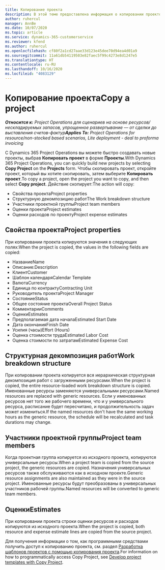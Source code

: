 ```yaml
---
title: Копирование проекта
description: В этой теме предоставлена информация о копировании проектов в Dynamics 365 Project Operations.
author: ruhercul
manager: AnnBe
ms.date: 10/07/2020
ms.topic: article
ms.service: dynamics-365-customerservice
ms.reviewer: kfend
ms.author: ruhercul
ms.openlocfilehash: cf80f2a1cd27aae33d123e45dee70d94ea4d01a9
ms.sourcegitcommit: 11a61db54119503e82faec5f99c4273e8d1247e5
ms.translationtype: HT
ms.contentlocale: ru-RU
ms.lasthandoff: 10/16/2020
ms.locfileid: "4083129"
---
```

# <a name="copy-a-project"></a><span data-ttu-id="b5741-103">Копирование проекта</span><span class="sxs-lookup"><span data-stu-id="b5741-103">Copy a project</span></span>

<span data-ttu-id="b5741-104">_**Относится к:** Project Operations для сценариев на основе ресурсов/нескладируемых запасов, упрощенное развертывание — от сделки до выставления счетов-фактур_</span><span class="sxs-lookup"><span data-stu-id="b5741-104">_**Applies To:** Project Operations for resource/non-stocked based scenarios, Lite deployment - deal to proforma invoicing_</span></span>

<span data-ttu-id="b5741-105">С Dynamics 365 Project Operations вы можете быстро создавать новые проекты, выбрав **Копировать проект** в форме **Проекты**.</span><span class="sxs-lookup"><span data-stu-id="b5741-105">With Dynamics 365 Project Operations, you can quickly build new projects by selecting **Copy Project** on the **Projects** form.</span></span> <span data-ttu-id="b5741-106">Чтобы скопировать проект, откройте проект, который вы хотите скопировать, затем выберите **Копировать проект**.</span><span class="sxs-lookup"><span data-stu-id="b5741-106">To copy a project, open the project you want to copy, and then select **Copy project**.</span></span> <span data-ttu-id="b5741-107">Действие скопирует:</span><span class="sxs-lookup"><span data-stu-id="b5741-107">The action will copy:</span></span>

- <span data-ttu-id="b5741-108">Свойства проекта</span><span class="sxs-lookup"><span data-stu-id="b5741-108">Project properties</span></span>
- <span data-ttu-id="b5741-109">Структурную декомпозицию работ</span><span class="sxs-lookup"><span data-stu-id="b5741-109">The Work breakdown structure</span></span>
- <span data-ttu-id="b5741-110">Участники проектной группы</span><span class="sxs-lookup"><span data-stu-id="b5741-110">Project team members</span></span>
- <span data-ttu-id="b5741-111">Оценки проекта</span><span class="sxs-lookup"><span data-stu-id="b5741-111">Project estimates</span></span>
- <span data-ttu-id="b5741-112">Оценки расходов по проекту</span><span class="sxs-lookup"><span data-stu-id="b5741-112">Project expense estimates</span></span>

## <a name="project-properties"></a><span data-ttu-id="b5741-113">Свойства проекта</span><span class="sxs-lookup"><span data-stu-id="b5741-113">Project properties</span></span>

<span data-ttu-id="b5741-114">При копировании проекта копируются значения в следующих полях:</span><span class="sxs-lookup"><span data-stu-id="b5741-114">When the project is copied, the values in the following fields are copied:</span></span>

- <span data-ttu-id="b5741-115">Название</span><span class="sxs-lookup"><span data-stu-id="b5741-115">Name</span></span>
- <span data-ttu-id="b5741-116">Описание:</span><span class="sxs-lookup"><span data-stu-id="b5741-116">Description</span></span>
- <span data-ttu-id="b5741-117">Клиент</span><span class="sxs-lookup"><span data-stu-id="b5741-117">Customer</span></span>
- <span data-ttu-id="b5741-118">Шаблон календаря</span><span class="sxs-lookup"><span data-stu-id="b5741-118">Calendar Template</span></span>
- <span data-ttu-id="b5741-119">Валюта</span><span class="sxs-lookup"><span data-stu-id="b5741-119">Currency</span></span>
- <span data-ttu-id="b5741-120">Единица по контракту</span><span class="sxs-lookup"><span data-stu-id="b5741-120">Contracting Unit</span></span>
- <span data-ttu-id="b5741-121">Руководитель проекта</span><span class="sxs-lookup"><span data-stu-id="b5741-121">Project Manager</span></span>
- <span data-ttu-id="b5741-122">Состояние</span><span class="sxs-lookup"><span data-stu-id="b5741-122">Status</span></span>
- <span data-ttu-id="b5741-123">Общее состояние проекта</span><span class="sxs-lookup"><span data-stu-id="b5741-123">Overall Project Status</span></span>
- <span data-ttu-id="b5741-124">Комментарии</span><span class="sxs-lookup"><span data-stu-id="b5741-124">Comments</span></span>
- <span data-ttu-id="b5741-125">Оценки</span><span class="sxs-lookup"><span data-stu-id="b5741-125">Estimates</span></span>
- <span data-ttu-id="b5741-126">Предполагаемая дата начала</span><span class="sxs-lookup"><span data-stu-id="b5741-126">Estimated Start Date</span></span>
- <span data-ttu-id="b5741-127">Дата окончания</span><span class="sxs-lookup"><span data-stu-id="b5741-127">Finish Date</span></span>
- <span data-ttu-id="b5741-128">Усилия (часы)</span><span class="sxs-lookup"><span data-stu-id="b5741-128">Effort (Hours)</span></span>
- <span data-ttu-id="b5741-129">Оценка стоимости труда</span><span class="sxs-lookup"><span data-stu-id="b5741-129">Estimated Labor Cost</span></span>
- <span data-ttu-id="b5741-130">Оценка стоимости по затратам</span><span class="sxs-lookup"><span data-stu-id="b5741-130">Estimated Expense Cost</span></span>

## <a name="work-breakdown-structure"></a><span data-ttu-id="b5741-131">Структурная декомпозиция работ</span><span class="sxs-lookup"><span data-stu-id="b5741-131">Work breakdown structure</span></span>

<span data-ttu-id="b5741-132">При копировании проекта копируется вся иерархическая структурная декомпозиция работ с загруженными ресурсами.</span><span class="sxs-lookup"><span data-stu-id="b5741-132">When the project is copied, the entire resource-loaded work breakdown structure is copied.</span></span> <span data-ttu-id="b5741-133">Именованные ресурсы заменяются универсальными ресурсами.</span><span class="sxs-lookup"><span data-stu-id="b5741-133">Named resources are replaced with generic resources.</span></span> <span data-ttu-id="b5741-134">Если у именованных ресурсов нет того же рабочего времени, что и у универсального ресурса, расписание будет пересчитано, и продолжительность задач может измениться.</span><span class="sxs-lookup"><span data-stu-id="b5741-134">If the named resources don't have the same working hours as the generic resource, the schedule will be recalculated and task durations may change.</span></span>

## <a name="project-team-members"></a><span data-ttu-id="b5741-135">Участники проектной группы</span><span class="sxs-lookup"><span data-stu-id="b5741-135">Project team members</span></span>

<span data-ttu-id="b5741-136">Когда проектная группа копируется из исходного проекта, копируются универсальные ресурсы.</span><span class="sxs-lookup"><span data-stu-id="b5741-136">When a project team is copied from the source project, the generic resources are copied.</span></span> <span data-ttu-id="b5741-137">Назначения универсальных ресурсов также обслуживаются как в исходном проекте.</span><span class="sxs-lookup"><span data-stu-id="b5741-137">Generic resource assignments are also maintained as they were in the source project.</span></span> <span data-ttu-id="b5741-138">Именованные ресурсы будут преобразованы в универсальных участников рабочей группы.</span><span class="sxs-lookup"><span data-stu-id="b5741-138">Named resources will be converted to generic team members.</span></span>

## <a name="estimates"></a><span data-ttu-id="b5741-139">Оценки</span><span class="sxs-lookup"><span data-stu-id="b5741-139">Estimates</span></span>

<span data-ttu-id="b5741-140">При копировании проекта строки оценки ресурсов и расходов копируются из исходного проекта.</span><span class="sxs-lookup"><span data-stu-id="b5741-140">When the project is copied, both resource and expense estimate lines are copied from the source project.</span></span> 

<span data-ttu-id="b5741-141">Для получения информации о том, как программными средствами получить доступ к копированию проекта, см. раздел [Разработка шаблонов проектов с помощью копирования проекта](dev-copy-project.md).</span><span class="sxs-lookup"><span data-stu-id="b5741-141">For information on how to programmatically access Copy Project, see [Develop project templates with Copy Project](dev-copy-project.md).</span></span>
